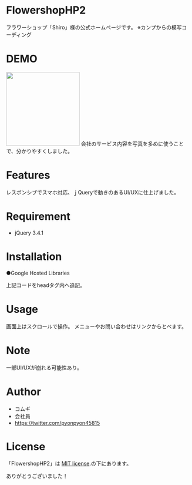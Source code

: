 # FlowershopHP2
 
フラワーショップ「Shiro」様の公式ホームページです。
※カンプからの模写コーディング
 
# DEMO
 
<img src="https://user-images.githubusercontent.com/71893954/135087666-909060ba-7aa3-4c22-964f-eb8df9e41882.gif" width="200">
会社のサービス内容を写真を多めに使うことで、分かりやすくしました。
 
# Features
 
レスポンシブでスマホ対応、ｊQueryで動きのあるUI/UXに仕上げました。
 
# Requirement
 
* jQuery 3.4.1
 
# Installation
 
●Google Hosted Libraries
<script src="https://ajax.googleapis.com/ajax/libs/jquery/3.3.1/jquery.min.js"></script>
上記コードをheadタグ内へ追記。
 
# Usage
 
 画面上はスクロールで操作。
 メニューやお問い合わせはリンクからとべます。
 
# Note
 
一部UI/UXが崩れる可能性あり。
 
# Author
 
* コムギ
* 会社員
* https://twitter.com/pyonpyon45815
 
# License
 
「FlowershopHP2」は [MIT license](https://en.wikipedia.org/wiki/MIT_License).の下にあります。
 
ありがとうございました！
